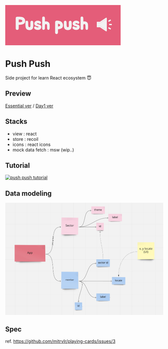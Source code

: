![img](./assets/logo.png)

# Push Push
Side project for learn React ecosystem 😇

## Preview
[Essential ver](https://3j5ju.csb.app/) / [Day1 ver](https://g8k4w.csb.app/)

## Stacks
- view : react
- store : recoil
- icons : react icons
- mock data fetch : msw (wip..)

## Tutorial
[![push push tutorial](https://j.gifs.com/57Ro6B.gif)](https://www.youtube.com/watch?v=FqdCvC4kdc4)

## Data modeling
![img](./assets/model.png)

## Spec
ref. https://github.com/mitrvlr/playing-cards/issues/3
